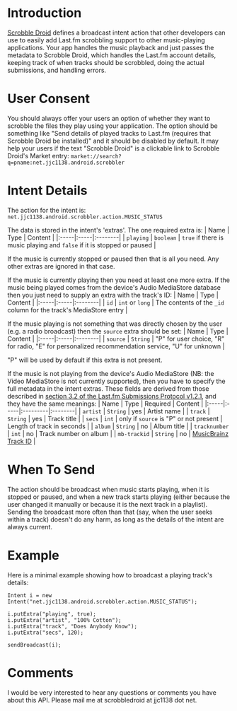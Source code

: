 # Introduction #

[Scrobble Droid](http://scrobbledroid.com/) defines a broadcast intent action that other developers can use to easily add Last.fm scrobbling support to other music-playing applications. Your app handles the music playback and just passes the metadata to Scrobble Droid, which handles the Last.fm account details, keeping track of when tracks should be scrobbled, doing the actual submissions, and handling errors.

# User Consent #

You should always offer your users an option of whether they want to scrobble the files they play using your application. The option should be something like "Send details of played tracks to Last.fm (requires that Scrobble Droid be installed)" and it should be disabled by default. It may help your users if the text "Scrobble Droid" is a clickable link to Scrobble Droid's Market entry: `market://search?q=pname:net.jjc1138.android.scrobbler`

# Intent Details #

The action for the intent is:
`net.jjc1138.android.scrobbler.action.MUSIC_STATUS`

The data is stored in the intent's 'extras'. The one required extra is:
| Name | Type | Content |
|:-----|:-----|:--------|
| `playing` | `boolean` | `true` if there is music playing and `false` if it is stopped or paused |

If the music is currently stopped or paused then that is all you need. Any other extras are ignored in that case.

If the music is currently playing then you need at least one more extra. If the music being played comes from the device's Audio MediaStore database then you just need to supply an extra with the track's ID:
| Name | Type | Content |
|:-----|:-----|:--------|
| `id` | `int` or `long` | The contents of the `_id` column for the track's MediaStore entry |

If the music playing is not something that was directly chosen by the user (e.g. a radio broadcast) then the `source` extra should be set:
| Name | Type | Content |
|:-----|:-----|:--------|
| `source` | `String` | "P" for user choice, "R" for radio, "E" for personalized recommendation service, "U" for unknown |

"P" will be used by default if this extra is not present.

If the music is not playing from the device's Audio MediaStore (NB: the Video MediaStore is not currently supported), then you have to specify the full metadata in the intent extras. These fields are derived from those described in [section 3.2 of the Last.fm Submissions Protocol v1.2.1](http://www.last.fm/api/submissions#3.2), and they have the same meanings:
| Name | Type | Required | Content |
|:-----|:-----|:---------|:--------|
| `artist` | `String` | yes      | Artist name |
| `track` | `String` | yes      | Track title |
| `secs` | `int` | only if `source` is "P" or not present | Length of track in seconds |
| `album` | `String` | no       | Album title |
| `tracknumber` | `int` | no       | Track number on album |
| `mb-trackid` | `String` | no       | [MusicBrainz Track ID](http://musicbrainz.org/doc/TrackID) |

# When To Send #

The action should be broadcast when music starts playing, when it is stopped or paused, and when a new track starts playing (either because the user changed it manually or because it is the next track in a playlist). Sending the broadcast more often than that (say, when the user seeks within a track) doesn't do any harm, as long as the details of the intent are always current.

# Example #

Here is a minimal example showing how to broadcast a playing track's details:
```
Intent i = new Intent("net.jjc1138.android.scrobbler.action.MUSIC_STATUS");

i.putExtra("playing", true);
i.putExtra("artist", "100% Cotton");
i.putExtra("track", "Does Anybody Know");
i.putExtra("secs", 120);

sendBroadcast(i);
```

# Comments #

I would be very interested to hear any questions or comments you have about this API. Please mail me at scrobbledroid at jjc1138 dot net.